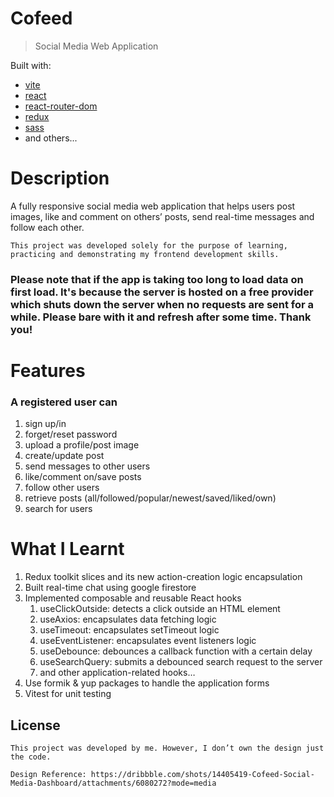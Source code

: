 # Cofeed

> Social Media Web Application

Built with:

- [vite](https://github.com/vitejs/vite/releases)
- [react](https://github.com/reactjs)
- [react-router-dom](https://github.com/remix-run/react-router/tree/main/packages/react-router-dom)
- [redux](https://github.com/reduxjs/redux)
- [sass](https://github.com/sass/sass)
- and others...

# Description

A fully responsive social media web application that helps users post images, like and comment on others’ posts, send real-time messages and follow each other.

    This project was developed solely for the purpose of learning, practicing and demonstrating my frontend development skills.
    
### Please note that if the app is taking too long to load data on first load. It's because the server is hosted on a free provider which shuts down the server when no requests are sent for a while. Please bare with it and refresh after some time. Thank you!


# Features

### A registered user can

1. sign up/in
2. forget/reset password
3. upload a profile/post image
4. create/update post
5. send messages to other users
6. like/comment on/save posts
7. follow other users
8. retrieve posts (all/followed/popular/newest/saved/liked/own)
9. search for users

# What I Learnt

1. Redux toolkit slices and its new action-creation logic encapsulation
2. Built real-time chat using google firestore
3. Implemented composable and reusable React hooks
   1. useClickOutside: detects a click outside an HTML element
   2. useAxios: encapsulates data fetching logic
   3. useTimeout: encapsulates setTimeout logic
   4. useEventListener: encapsulates event listeners logic
   5. useDebounce: debounces a callback function with a certain delay
   6. useSearchQuery: submits a debounced search request to the server
   7. and other application-related hooks…
4. Use formik & yup packages to handle the application forms
5. Vitest for unit testing

## License

    This project was developed by me. However, I don’t own the design just the code.

    Design Reference: https://dribbble.com/shots/14405419-Cofeed-Social-Media-Dashboard/attachments/6080272?mode=media

